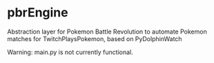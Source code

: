 # pbrEngine
Abstraction layer for Pokemon Battle Revolution to automate Pokemon matches for TwitchPlaysPokemon, based on PyDolphinWatch

Warning: main.py is not currently functional.

